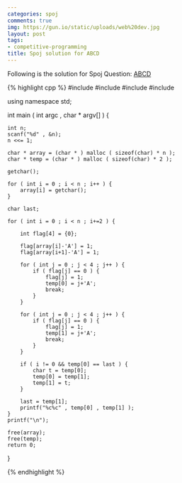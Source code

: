 ```yaml
---
categories: spoj
comments: true
img: https://gun.io/static/uploads/web%20dev.jpg
layout: post
tags:
- competitive-programming
title: Spoj solution for ABCD
---
```


Following is the solution for Spoj Question: [ABCD](http://www.spoj.com/problems/ABCD/)

{% highlight cpp %}
#include <iostream>
#include <cstdio>
#include <cstdlib>
#include <climits>

using namespace std;

int main ( int argc , char * argv[] ) {

	int n;
	scanf("%d" , &n);
	n <<= 1;

	char * array = (char * ) malloc ( sizeof(char) * n );
	char * temp = (char * ) malloc ( sizeof(char) * 2 );

	getchar();

	for ( int i = 0 ; i < n ; i++ ) {
		array[i] = getchar();
	}

	char last;

	for ( int i = 0 ; i < n ; i+=2 ) {

		int flag[4] = {0};

		flag[array[i]-'A'] = 1;
		flag[array[i+1]-'A'] = 1;

		for ( int j = 0 ; j < 4 ; j++ ) {
			if ( flag[j] == 0 ) {
				flag[j] = 1;
				temp[0] = j+'A';
				break;
			}
		}

		for ( int j = 0 ; j < 4 ; j++ ) {
			if ( flag[j] == 0 ) {
				flag[j] = 1;
				temp[1] = j+'A';
				break;
			}
		}

		if ( i != 0 && temp[0] == last ) {
			char t = temp[0];
			temp[0] = temp[1];
			temp[1] = t;
		} 

		last = temp[1];
		printf("%c%c" , temp[0] , temp[1] );
	}
	printf("\n");

	free(array);
	free(temp);
	return 0;
}


{% endhighlight %}